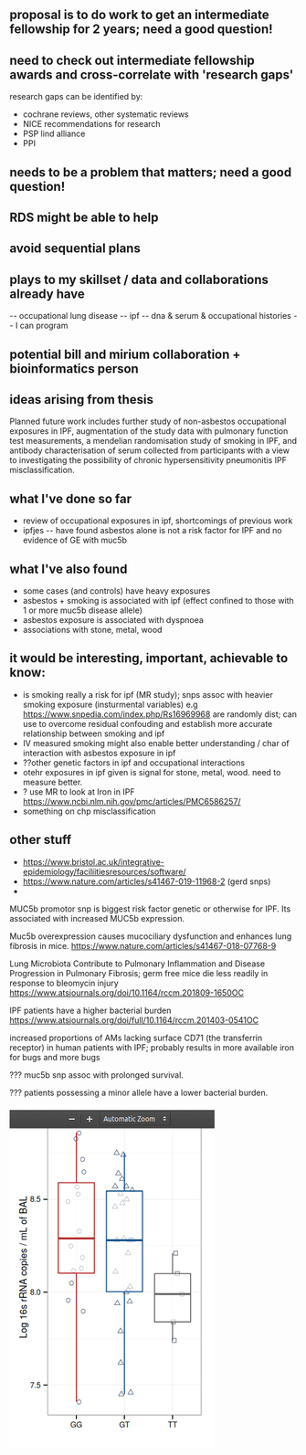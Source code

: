 ## proposal is to do work to get an intermediate fellowship for 2 years; need a good question!

## need to check out intermediate fellowship awards and cross-correlate with 'research gaps'

research gaps can be identified by:

- cochrane reviews, other systematic reviews
- NICE recommendations for research
- PSP lind alliance
- PPI

## needs to be a problem that matters; need a good question!

## RDS might be able to help

## avoid sequential plans

## plays to my skillset / data and collaborations already have

-- occupational lung disease
-- ipf
-- dna & serum & occupational histories
-- I can program

## potential bill and mirium collaboration + bioinformatics person

## ideas arising from thesis

Planned future work includes further study of non-asbestos occupational exposures in IPF, augmentation of the study data with pulmonary function test measurements, a mendelian randomisation study of smoking in IPF, and antibody characterisation of serum collected from participants with a view to investigating the possibility of chronic hypersensitivity pneumonitis IPF misclassification.

## what I've done so far

- review of occupational exposures in ipf, shortcomings of previous work
- ipfjes 
-- have found asbestos alone is not a risk factor for IPF and no evidence of GE with muc5b

## what I've also found

- some cases (and controls) have heavy exposures 
- asbestos + smoking is associated with ipf (effect confined to those with 1 or more muc5b disease allele)
- asbestos exposure is associated with dyspnoea
- associations with stone, metal, wood

## it would be interesting, important, achievable to know:
- is smoking really a risk for ipf (MR study); snps assoc with heavier smoking exposure (insturmental variables) e.g https://www.snpedia.com/index.php/Rs16969968  are randomly dist; can use to overcome residual confouding and establish more accurate relationship between smoking and ipf
- IV measured smoking might also enable better understanding / char of interaction with asbestos exposure in ipf
- ??other genetic factors in ipf and occupational interactions
- otehr exposures in ipf given is signal for stone, metal, wood. need to measure better.
- ? use MR to look at Iron in IPF https://www.ncbi.nlm.nih.gov/pmc/articles/PMC6586257/
- something on chp misclassification

## other stuff

- https://www.bristol.ac.uk/integrative-epidemiology/faciliitiesresources/software/
- https://www.nature.com/articles/s41467-019-11968-2 (gerd snps)
- 

MUC5b promotor snp is biggest risk factor genetic or otherwise for IPF. Its associated with increased MUC5b expression.

Muc5b overexpression causes mucociliary dysfunction and enhances lung fibrosis in mice. https://www.nature.com/articles/s41467-018-07768-9

 Lung Microbiota Contribute to Pulmonary Inflammation and Disease Progression in Pulmonary Fibrosis; germ free mice die less readily in response to bleomycin injury https://www.atsjournals.org/doi/10.1164/rccm.201809-1650OC
 
 IPF patients have a higher bacterial burden https://www.atsjournals.org/doi/full/10.1164/rccm.201403-0541OC 
 
 increased proportions of AMs lacking surface CD71 (the transferrin receptor) in human patients with IPF; probably results in more available iron for bugs and more bugs
 
 ??? muc5b snp assoc with prolonged survival.
 
 ??? patients possessing a minor allele have a lower bacterial burden.

![bacterial burden by genotype](https://github.com/drcjar/ipprf/blob/master/Screenshot_2020-01-15%20molyneaux_data_supplement%20pdf.png)




